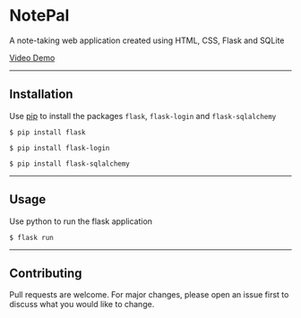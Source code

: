 # NotePal
A note-taking web application created using HTML, CSS, Flask and SQLite

[Video Demo](https://www.youtube.com/watch?v=UlRzfZUTHnY)

---

## Installation
Use [pip](https://pip.pypa.io/en/stable/) to install the packages `flask`, `flask-login` and `flask-sqlalchemy`
```
$ pip install flask
```
```
$ pip install flask-login
```
```
$ pip install flask-sqlalchemy
```

---

## Usage
Use python to run the flask application
```
$ flask run
```

---

## Contributing
Pull requests are welcome. For major changes, please open an issue first
to discuss what you would like to change.
